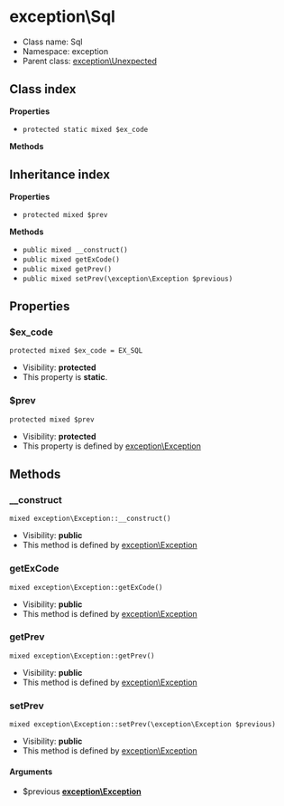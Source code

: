 # exception\Sql






* Class name: Sql
* Namespace: exception
* Parent class: [exception\Unexpected](exception-Unexpected)




## Class index

**Properties**
* `protected static mixed $ex_code`

**Methods**


## Inheritance index

**Properties**
* `protected mixed $prev`

**Methods**
* `public mixed __construct()`
* `public mixed getExCode()`
* `public mixed getPrev()`
* `public mixed setPrev(\exception\Exception $previous)`



Properties
----------


### $ex_code

```
protected mixed $ex_code = EX_SQL
```





* Visibility: **protected**
* This property is **static**.


### $prev

```
protected mixed $prev
```





* Visibility: **protected**
* This property is defined by [exception\Exception](exception-Exception)


Methods
-------


### __construct

```
mixed exception\Exception::__construct()
```





* Visibility: **public**
* This method is defined by [exception\Exception](exception-Exception)



### getExCode

```
mixed exception\Exception::getExCode()
```





* Visibility: **public**
* This method is defined by [exception\Exception](exception-Exception)



### getPrev

```
mixed exception\Exception::getPrev()
```





* Visibility: **public**
* This method is defined by [exception\Exception](exception-Exception)



### setPrev

```
mixed exception\Exception::setPrev(\exception\Exception $previous)
```





* Visibility: **public**
* This method is defined by [exception\Exception](exception-Exception)

#### Arguments

* $previous **[exception\Exception](exception-Exception)**


